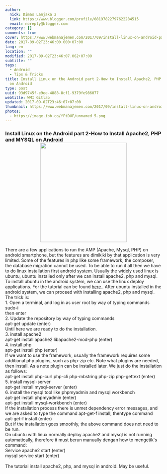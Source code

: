 ```yaml
---
author:
  nick: Dimas Lanjaka 2
  link: https://www.blogger.com/profile/08197822797622284515
  email: noreply@blogger.com
category: []
comments: true
cover: https://www.webmanajemen.com/2017/09/install-linux-on-android-part-2-how-to/3486cd30d4139233d8e6b9d4ae66acb3.png
date: 2017-09-02T23:46:00.000+07:00
lang: en
location: ""
modified: 2017-09-02T23:46:07.062+07:00
subtitle: ""
tags:
  - Android
  - Tips & Tricks
title: Install Linux on the Android part 2-How to Install Apache2, PHP and MYSQL
  on Android
type: post
uuid: 93d9745f-e9ee-4888-8cf1-9379fe986077
webtitle: WMI Gitlab
updated: 2017-09-02T23:46:07+07:00
thumbnail: https://www.webmanajemen.com/2017/09/install-linux-on-android-part-2-how-to/3486cd30d4139233d8e6b9d4ae66acb3.png
photos:
  - https://image.ibb.co/fFtDUF/unnamed_5.png
---
```


<h3 lang="en">    Install Linux on the Android part 2-How to Install Apache2, PHP and MYSQL     on Android<div class="separator" style="clear: both; text-align: center;"><a href="https://image.ibb.co/fFtDUF/unnamed_5.png" imageanchor="1" style="margin-left: 1em; margin-right: 1em;" rel="noopener noreferer nofollow"><img border="0" data-original-height="411" data-original-width="358" height="320" src="https://image.ibb.co/fFtDUF/unnamed_5.png" width="278"></a></div></h3><div><div></div></div><div id="artikel"><div>There are a few applications to run the AMP (Apache, Mysql, PHP) on             android smartphone, but the features are dimikiki by that             application is very limited. Some of the features in php like some             framework, the composer, the database migration cannot be used. To             be able to run it all then we have to do linux installation first             android system. Usually the widely used linux is ubuntu, ubuntu             installed only after we can install apache2, php and mysql.         </div><div></div><div>To install ubuntu in the android system, we can use the linux             deploy applications. For the tutorial can be found             <a href="https://web-manajemen.blogspot.com/2017/09/install-linux-on-android-part-1-running.html" rel="nofollow" target="_blank">                here            </a>            . After ubuntu installed in the android system, we can proceed with             installing apache2, php and mysql. The trick is:         </div><div></div><div>1. Open a terminal, and log in as user root by way of typing             commands         </div><div></div><div>sudo-i         </div><div></div><div>then enter         </div><div></div><div>2. Update the repository by way of typing commands         </div><div>apt-get update (enter)         </div><div></div><div>Until here we are ready to do the installation.         </div><div></div><div>3. install apache2         </div><div></div><div>apt-get install apache2 libapache2-mod-php (enter)         </div><div></div><div>4. install php         </div><div></div><div>apt-get install php (enter)         <br>If we want to use the framework, usually the framework requires some additional php plugins, such as php-zip etc. Note what plugins are needed, then install. As a note plugin can be installed later. We just do the installation as follows:<br>apt-get install php-curl php-cli php-mbstring php-zip php-gettext             (enter)         </div><div></div><div>5. install mysql-server         </div><div></div><div>apt-get install mysql-server (enter)         </div><div></div><div>6. install the mysql tool like phpmyadmin and mysql workbench         </div><div></div><div>apt-get install phpmyadmin (enter)         </div><div>apt-get install mysql-workbench (enter)         </div><div></div><div></div><div>If the installation process there is unmet dependency error             messages, and we are asked to type the command apt-get-f install,             thentype command         </div><div></div><div>apt-get-f install (enter)         </div><div></div><div>But if the installation goes smoothly, the above command does not             need to be run.         <br>On ubuntu with linux normally deploy apache2 and mysql is not             running automatically, therefore it must berun manually dengan how             to mengetik's command:         <br>Service apache2 start (enter)         <br>mysql service start (enter)         <br><br></div><div></div><div>The tutorial install apache2, php, and mysql in android. May be             useful.         </div></div>